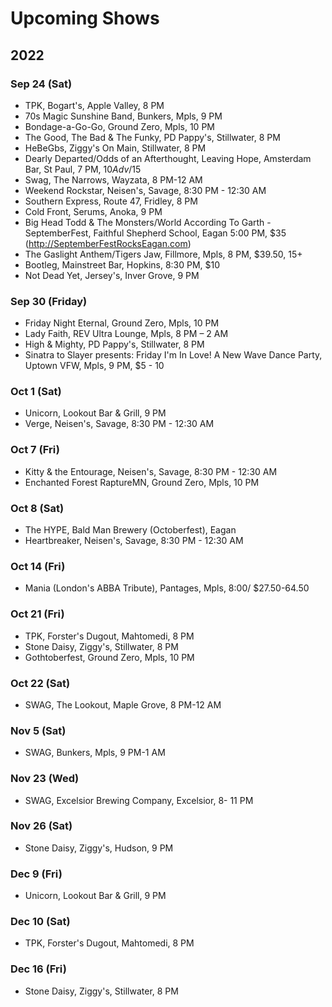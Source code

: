 # Upcoming Shows

## 2022

### Sep 24 (Sat)
- TPK, Bogart's, Apple Valley, 8 PM
- 70s Magic Sunshine Band, Bunkers, Mpls, 9 PM
- Bondage-a-Go-Go, Ground Zero, Mpls, 10 PM
- The Good, The Bad & The Funky, PD Pappy's, Stillwater, 8 PM
- HeBeGbs, Ziggy's On Main, Stillwater, 8 PM
- Dearly Departed/Odds of an Afterthought, Leaving Hope, Amsterdam Bar, St Paul, 7 PM, $10 Adv/$15
- Swag, The Narrows, Wayzata, 8 PM-12 AM
- Weekend Rockstar, Neisen's, Savage, 8:30 PM - 12:30 AM
- Southern Express, Route 47, Fridley, 8 PM
- Cold Front, Serums, Anoka, 9 PM
- Big Head Todd & The Monsters/World According To Garth - SeptemberFest, Faithful Shepherd School, Eagan 5:00 PM, $35 (http://SeptemberFestRocksEagan.com)
- The Gaslight Anthem/Tigers Jaw, Fillmore, Mpls, 8 PM, $39.50, 15+
- Bootleg, Mainstreet Bar, Hopkins, 8:30 PM, $10
- Not Dead Yet, Jersey's, Inver Grove, 9 PM

### Sep 30 (Friday)
- Friday Night Eternal, Ground Zero, Mpls, 10 PM
- Lady Faith, REV Ultra Lounge, Mpls, 8 PM – 2 AM
- High & Mighty, PD Pappy's, Stillwater, 8 PM
- Sinatra to Slayer presents: Friday I'm In Love! A New Wave Dance Party, Uptown VFW, Mpls, 9 PM, $5 - 10

### Oct 1 (Sat)
- Unicorn, Lookout Bar & Grill, 9 PM
- Verge, Neisen's, Savage, 8:30 PM - 12:30 AM

### Oct 7 (Fri)
- Kitty & the Entourage, Neisen's, Savage, 8:30 PM - 12:30 AM
- Enchanted Forest RaptureMN, Ground Zero, Mpls, 10 PM

### Oct 8 (Sat)
- The HYPE, Bald Man Brewery (Octoberfest), Eagan
- Heartbreaker, Neisen's, Savage, 8:30 PM - 12:30 AM

### Oct 14 (Fri)
- Mania (London's ABBA Tribute), Pantages, Mpls, 8:00/ $27.50-64.50

### Oct 21 (Fri)
- TPK, Forster's Dugout, Mahtomedi, 8 PM
- Stone Daisy, Ziggy's, Stillwater, 8 PM
- Gothtoberfest, Ground Zero, Mpls, 10 PM

### Oct 22 (Sat)
- SWAG, The Lookout, Maple Grove, 8 PM-12 AM

### Nov 5 (Sat)
- SWAG, Bunkers, Mpls, 9 PM-1 AM

### Nov 23 (Wed)
- SWAG, Excelsior Brewing Company, Excelsior, 8- 11 PM

### Nov 26 (Sat)
- Stone Daisy, Ziggy's, Hudson, 9 PM

### Dec 9 (Fri)
- Unicorn, Lookout Bar & Grill, 9 PM

### Dec 10 (Sat)
- TPK, Forster's Dugout, Mahtomedi, 8 PM

### Dec 16 (Fri)
- Stone Daisy, Ziggy's, Stillwater, 8 PM


